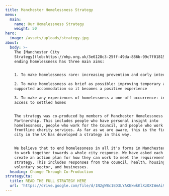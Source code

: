 ```yaml
---
title: Manchester Homelessness Strategy
menu:
  main:
    name: Our Homelessness Strategy
    weight: 50
hero:
  image: /assets/uploads/strategy.jpg
about:
  body: >-
    The [Manchester City
    Strategy](lob:https://mhp.org.uk/3e6128c3-25ff-49da-886b-99c7f018154f) for
    ending homelessness has three main aims:


    1. To make homelessness rare: increasing prevention and early intervention

    2. To make homelessness as brief as possible: improving temporary and
    supported accommodation so it becomes a positive experience

    3. To make any experiences of homelessness a one-off occurrence: increasing
    access to settled homes


    The strategy was co-produced by members of Manchester Homelessness
    Partnership. This includes people who have personal insight into
    homelessness, people who work for the Council, and people who work in
    frontline charity services. As far as we are aware, this is the first time a
    city in the UK has developed a strategy in this way.


    We believe that to end homelessness in all it's forms in Manchester, we have
    to work together towards a whole city response. We have asked each sector to
    create an action plan for how they can work to meet the requirements of this
    strategy. This includes responses from the council, health, housing, the
    voluntary sector, and businesses.
  heading: Change Through Co-Production
strategyCta:
  title: READ THE FULL STRATEGY HERE
  url: 'https://drive.google.com/file/d/1N2gW8c1ED3LYAKEkwkKlXzOXIWeAi9D1/view'
---
```


